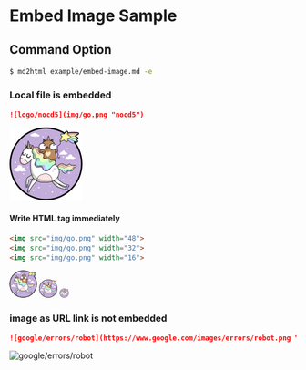 # Embed Image Sample

## Command Option

```bash
$ md2html example/embed-image.md -e
```

### Local file is embedded

```markdown
![logo/nocd5](img/go.png "nocd5")
```

![logo/nocd5](img/go.png "nocd5")

#### Write HTML tag immediately

```markdown
<img src="img/go.png" width="48">
<img src="img/go.png" width="32">
<img src="img/go.png" width="16">
```

<img src="img/go.png" width="48">
<img src="img/go.png" width="32">
<img src="img/go.png" width="16">

### image as URL link is not embedded

```markdown
![google/errors/robot](https://www.google.com/images/errors/robot.png "robot")
```

![google/errors/robot](https://www.google.com/images/errors/robot.png "robot")
